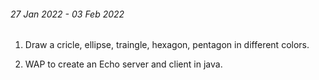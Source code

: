 ###### _27 Jan 2022 - 03 Feb 2022_



1) Draw a cricle, ellipse, traingle, hexagon, pentagon in different colors.



2) WAP to create an Echo server and client in java.




